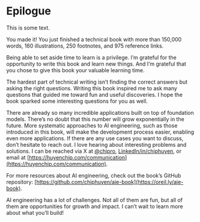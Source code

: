 # Epilogue

This is some text.

You made it! You just finished a technical book with more than 150,000 words, 160 illustrations, 250 footnotes, and 975 reference links.

Being able to set aside time to learn is a privilege. I’m grateful for the opportunity to write this book and learn new things. And I’m grateful that you chose to give this book your valuable learning time.

The hardest part of technical writing isn’t finding the correct answers but asking the right questions. Writing this book inspired me to ask many questions that guided me toward fun and useful discoveries. I hope the book sparked some interesting questions for you as well.

There are already so many incredible applications built on top of foundation models. There’s no doubt that this number will grow exponentially in the future. More systematic approaches to AI engineering, such as those introduced in this book, will make the development process easier, enabling even more applications. If there are any use cases you want to discuss, don’t hesitate to reach out. I love hearing about interesting problems and solutions. I can be reached via X at [@chipro](https://x.com/chipro), [LinkedIn/in/chiphuyen](https://www.linkedin.com/in/chiphuyen), or email at [https://huyenchip.com/communication](https://huyenchip.com/communication).

For more resources about AI engineering, check out the book’s GitHub repository: [https://github.com/chiphuyen/aie-book](https://oreil.ly/aie-book).

AI engineering has a lot of challenges. Not all of them are fun, but all of them are opportunities for growth and impact. I can’t wait to learn more about what you’ll build!
